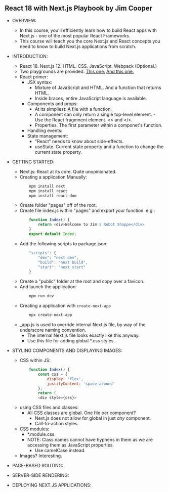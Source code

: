 ## React 18 with Next.js Playbook by Jim Cooper

- OVERVIEW:
    - In this course, you'll efficiently learn how to build React apps with Next.js - one of the most popular React Frameworks. 
    - This course will teach you the core Next.js and React concepts you need to know to build Next.js applications from scratch.

- INTRODUCTION:
    - React 18. Next.js 12. HTML. CSS. JavaScript. Webpack (Optional.)
    - Two playgrounds are provided. [This one.](https://stackblitz.com/edit/nextjs-playgrounds?file=index.html) [And this one.](https://stackblitz.com/github/jmcooper/nextjs-playground?file=pages%2Findex.js)
    - React primer:
        - JSX syntax: 
            - Mixture of JavaScript and HTML. And a function that returns HTML. 
            - Inside braces, entire JavaScript language is available.
        - Components and props:
            - At its simpliest: A file with a function. 
            - A component can only return a single top-level element. - Use the React fragmnent element. <> and </>.
            - Properties. The first parameter within a componet's function.
        - Handling events:
        - State management:
            - "React" needs to know about side-effects.
            - useState. Current state property and a function to change the current state property.

- GETTING STARTED:
    - Next.js: React at its core. Quite unopinionated.
    - Creating a application Manually:
        ```javascript
            npm install next
            npm install react
            npm install react-dom
        ```
    - Create folder "pages" off of the root.
    - Create file index.js within "pages" and export your function. e.g.:
        ```javascript
            function Index() {
                return <div>Welcome to Jim's Robot Shoppe</div>
            }
            export default Index;
        ```
    - Add the following scripts to package.json:
        ```javascript
            "scripts": {
                "dev": "next dev",
                "build": "next build",
                "start": "next start"
            }
        ```
    - Create a "public" folder at the root and copy over a favicon.
    - And launch the application:
        ```javascript
            npm run dev
        ```
    - Creating a application with `create-next-app`
        ```javascript
            npx create-next-app
        ```
    - _app.js is used to override internal Next.js file, by way of the underscore naming convention. 
        - The internal Next.js file looks exactly like this anyway.
        - Use this file for adding global *.css styles.

- STYLING COMPONENTS AND DISPLAYING IMAGES:
    - CSS within JS:
        ```javascript
            function Index() {
                const css = { 
                    display: 'flex',
                    justifyContent: 'space-around' 
                };
                return (
                <div style={css}>
        ```
    - using CSS files and classes:
        - All CSS classes are global. One file per component?
            - Next.js does not allow for global in just *any* component.
            - Call-to-action styles.
    - CSS modules:
        - *.module.css.
        - NOTE: Class names cannot have hyphens in them as we are accessing them as JavaScript properties. 
            - Use camelCase instead.
    - Images? Interesting.

- PAGE-BASED ROUTING:

- SERVER-SIDE RENDERING:

- DEPLOYING NEXT.JS APPLICATIONS:
